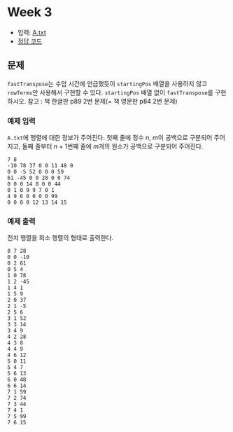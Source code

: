 # Week 3

- 입력: [A.txt](a[3].txt)
- [정답 코드](main.c)

## 문제
`fastTranspose`는 수업 시간에 언급했듯이 `startingPos` 배열을 사용하지 않고 `rowTerms`만 사용해서 구현할 수 있다. `startingPos` 배열 없이 `fastTranspose`를 구현하시오.
참고 : 책 한글판 p89 2번 문제(= 책 영문판 p84 2번 문제)

### 예제 입력
`A.txt`에 행렬에 대한 정보가 주어진다. 첫째 줄에 정수 *n*, *m*이 공백으로 구분되어
주어지고, 둘째 줄부터 *n* + 1번째 줄에 *m*개의 원소가 공백으로 구분되어 주어진다.

```
7 8
-10 78 37 0 0 11 48 0
0 0 -5 52 0 0 0 59
61 -45 0 0 28 0 0 74
0 0 0 14 8 0 0 44
0 1 0 9 9 7 0 1
4 9 6 0 0 0 0 99
0 0 0 0 12 13 14 15
```

### 예제 출력
전치 행렬을 희소 행렬의 형태로 출력한다.

```
8 7 28
0 0 -10
0 2 61
0 5 4
1 0 78
1 2 -45
1 4 1
1 5 9
2 0 37
2 1 -5
2 5 6
3 1 52
3 3 14
3 4 9
4 2 28
4 3 8
4 4 9
4 6 12
5 0 11
5 4 7
5 6 13
6 0 48
6 6 14
7 1 59
7 2 74
7 3 44
7 4 1
7 5 99
7 6 15
```